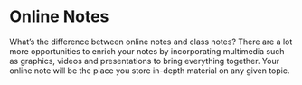 # Online Notes

What’s the difference between online notes and class notes? There are a lot more opportunities to enrich your notes by incorporating multimedia such as graphics, videos and presentations to bring everything together. Your online note will be the place you store in-depth material on any given topic.
